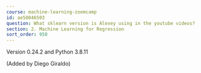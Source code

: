 ```yaml
---
course: machine-learning-zoomcamp
id: ae58046503
question: What sklearn version is Alexey using in the youtube videos?
section: 2. Machine Learning for Regression
sort_order: 950
---
```


Version 0.24.2 and Python 3.8.11

(Added by Diego Giraldo)

